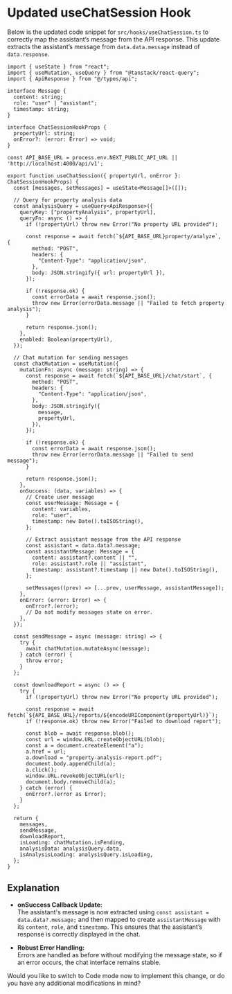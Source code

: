 # Updated useChatSession Hook

Below is the updated code snippet for `src/hooks/useChatSession.ts` to correctly map the assistant’s message from the API response. This update extracts the assistant’s message from `data.data.message` instead of `data.response`.

```tsx
import { useState } from "react";
import { useMutation, useQuery } from "@tanstack/react-query";
import { ApiResponse } from "@/types/api";

interface Message {
  content: string;
  role: "user" | "assistant";
  timestamp: string;
}

interface ChatSessionHookProps {
  propertyUrl: string;
  onError?: (error: Error) => void;
}

const API_BASE_URL = process.env.NEXT_PUBLIC_API_URL || 'http://localhost:4000/api/v1';

export function useChatSession({ propertyUrl, onError }: ChatSessionHookProps) {
  const [messages, setMessages] = useState<Message[]>([]);
  
  // Query for property analysis data
  const analysisQuery = useQuery<ApiResponse>({
    queryKey: ["propertyAnalysis", propertyUrl],
    queryFn: async () => {
      if (!propertyUrl) throw new Error("No property URL provided");
      
      const response = await fetch(`${API_BASE_URL}property/analyze`, {
        method: "POST",
        headers: {
          "Content-Type": "application/json",
        },
        body: JSON.stringify({ url: propertyUrl }),
      });

      if (!response.ok) {
        const errorData = await response.json();
        throw new Error(errorData.message || "Failed to fetch property analysis");
      }

      return response.json();
    },
    enabled: Boolean(propertyUrl),
  });

  // Chat mutation for sending messages
  const chatMutation = useMutation({
    mutationFn: async (message: string) => {
      const response = await fetch(`${API_BASE_URL}/chat/start`, {
        method: "POST",
        headers: {
          "Content-Type": "application/json",
        },
        body: JSON.stringify({
          message,
          propertyUrl,
        }),
      });

      if (!response.ok) {
        const errorData = await response.json();
        throw new Error(errorData.message || "Failed to send message");
      }

      return response.json();
    },
    onSuccess: (data, variables) => {
      // Create user message
      const userMessage: Message = {
        content: variables,
        role: "user",
        timestamp: new Date().toISOString(),
      };

      // Extract assistant message from the API response
      const assistant = data.data?.message;
      const assistantMessage: Message = {
        content: assistant?.content || "",
        role: assistant?.role || "assistant",
        timestamp: assistant?.timestamp || new Date().toISOString(),
      };

      setMessages((prev) => [...prev, userMessage, assistantMessage]);
    },
    onError: (error: Error) => {
      onError?.(error);
      // Do not modify messages state on error.
    },
  });

  const sendMessage = async (message: string) => {
    try {
      await chatMutation.mutateAsync(message);
    } catch (error) {
      throw error;
    }
  };

  const downloadReport = async () => {
    try {
      if (!propertyUrl) throw new Error("No property URL provided");
      
      const response = await fetch(`${API_BASE_URL}/reports/${encodeURIComponent(propertyUrl)}`);
      if (!response.ok) throw new Error("Failed to download report");
      
      const blob = await response.blob();
      const url = window.URL.createObjectURL(blob);
      const a = document.createElement("a");
      a.href = url;
      a.download = "property-analysis-report.pdf";
      document.body.appendChild(a);
      a.click();
      window.URL.revokeObjectURL(url);
      document.body.removeChild(a);
    } catch (error) {
      onError?.(error as Error);
    }
  };

  return {
    messages,
    sendMessage,
    downloadReport,
    isLoading: chatMutation.isPending,
    analysisData: analysisQuery.data,
    isAnalysisLoading: analysisQuery.isLoading,
  };
}
```

## Explanation
- **onSuccess Callback Update:**  
  The assistant's message is now extracted using `const assistant = data.data?.message;` and then mapped to create `assistantMessage` with its `content`, `role`, and `timestamp`. This ensures that the assistant’s response is correctly displayed in the chat.

- **Robust Error Handling:**  
  Errors are handled as before without modifying the message state, so if an error occurs, the chat interface remains stable.

Would you like to switch to Code mode now to implement this change, or do you have any additional modifications in mind?